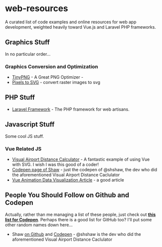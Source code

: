 # web-resources
A curated list of code examples and online resources for web app development, weighted heavily toward Vue.js and Laravel PHP frameworks.


## Graphics Stuff
In no particular order...

### Graphics Conversion and Optimization
- [TinyPNG](https://tinypng.com/) - A Great PNG Optimizer -
- [Pixels to SVG](https://codepen.io/shshaw/pen/XbxvNj) - convert raster images to svg 

## PHP Stuff
- [Laravel Framework](https://laravel.com) - The PHP framework for web artisans.

## Javascript Stuff
Some cool JS stuff.

### Vue Related JS
* [Visual Airport Distance Calculator](https://codepen.io/shshaw/pen/vJNMQY) - A fantastic example of using Vue with SVG. I wish I was this good of a coder!
* [Codepen page of Shaw](https://codepen.io/shshaw/) - just the codepen of @shshaw, the dev who did the aforementioned Visual Airport Distance Caclulator
* [Vue Animation Data Visualization Article](https://x-team.com/blog/vue-animation-data-visualization/) - a good article


## People You Should Follow on Github and Codepen
Actually, rather than me managing a list of these people, just check out __[this list for Codepen](https://github.com/minorgod/People-You-Should-Follow-on-CodePen)__. Perhaps there is a good list for GitHub too? I'll put some other random names down here...
 
 - Shaw [on Github](https://github.com/shshaw) and [Codepen](https://codepen.io/shshaw/) -  @shshaw is the dev who did the aforementioned Visual Airport Distance Caclulator
